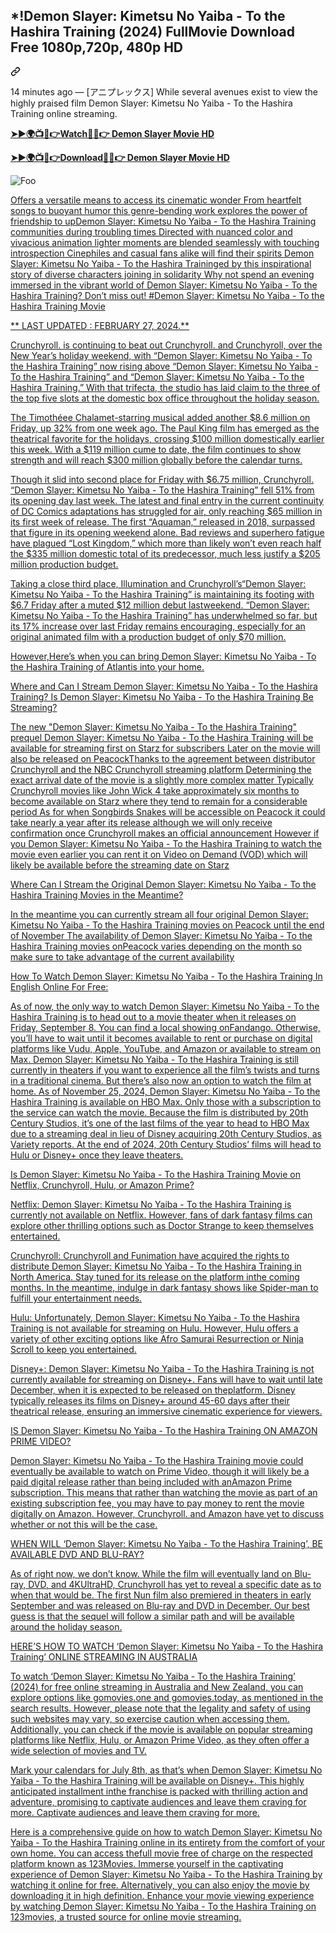 <article class="markdown-body entry-content container-lg f5" itemprop="text"><div class="markdown-heading" dir="auto"><h1 class="heading-element" dir="auto">*!Demon Slayer: Kimetsu No Yaiba - To the Hashira Training (2024) FullMovie Download Free 1080p,720p, 480p HD</h1><a id="user-content-demon-slayer-kimetsu-no-yaiba---to-the-hashira-training-2024-fullmovie-download-free-1080p720p-480p-hd" class="anchor-element" aria-label="Permalink: *!Demon Slayer: Kimetsu No Yaiba - To the Hashira Training (2024) FullMovie Download Free 1080p,720p, 480p HD" href="#demon-slayer-kimetsu-no-yaiba---to-the-hashira-training-2024-fullmovie-download-free-1080p720p-480p-hd"><svg class="octicon octicon-link" viewBox="0 0 16 16" version="1.1" width="16" height="16" aria-hidden="true"><path d="m7.775 3.275 1.25-1.25a3.5 3.5 0 1 1 4.95 4.95l-2.5 2.5a3.5 3.5 0 0 1-4.95 0 .751.751 0 0 1 .018-1.042.751.751 0 0 1 1.042-.018 1.998 1.998 0 0 0 2.83 0l2.5-2.5a2.002 2.002 0 0 0-2.83-2.83l-1.25 1.25a.751.751 0 0 1-1.042-.018.751.751 0 0 1-.018-1.042Zm-4.69 9.64a1.998 1.998 0 0 0 2.83 0l1.25-1.25a.751.751 0 0 1 1.042.018.751.751 0 0 1 .018 1.042l-1.25 1.25a3.5 3.5 0 1 1-4.95-4.95l2.5-2.5a3.5 3.5 0 0 1 4.95 0 .751.751 0 0 1-.018 1.042.751.751 0 0 1-1.042.018 1.998 1.998 0 0 0-2.83 0l-2.5 2.5a1.998 1.998 0 0 0 0 2.83Z"></path></svg></a></div>
<p dir="auto">14 minutes ago — [アニプレックス] While several avenues exist to view the highly praised film Demon Slayer: Kimetsu No Yaiba - To the Hashira Training online streaming.</p>
<p dir="auto"><a href="https://filmymov.com/en/movie/1216221/demon-slayer-kimetsu-no-yaiba-to-the-hashira-training.html" rel="nofollow"><strong>➤►🌍📺📱👉Watch🔴✅👉 Demon Slayer Movie HD</strong></a></p>
<p dir="auto"><a href="https://filmymov.com/en/movie/1216221/demon-slayer-kimetsu-no-yaiba-to-the-hashira-training.html" rel="nofollow"><strong>➤►🌍📺📱👉Download🔴✅👉 Demon Slayer Movie HD</strong></a></p>
<p dir="auto"><animated-image data-catalyst=""><a href="https://filmymov.com/en/movie/1216221/demon-slayer-kimetsu-no-yaiba-to-the-hashira-training.html" rel="nofollow" data-target="animated-image.originalLink"><img src="https://camo.githubusercontent.com/917e6ed5c302499242165dcc02bdbce85c075fd21b35918eb9c0b771855261b8/68747470733a2f2f7374617469632e7769787374617469632e636f6d2f6d656469612f6232343966395f61646163386637306662336634356238383639313639366337376465313866337e6d76322e676966" alt="Foo" data-canonical-src="https://static.wixstatic.com/media/b249f9_adac8f70fb3f45b88691696c77de18f3~mv2.gif" style="max-width: 100%; display: inline-block;" data-target="animated-image.originalImage"></a>
      <span class="AnimatedImagePlayer" data-target="animated-image.player" hidden="">
        <a data-target="animated-image.replacedLink" class="AnimatedImagePlayer-images" href="https://filmymov.com/en/movie/1216221/demon-slayer-kimetsu-no-yaiba-to-the-hashira-training.html" target="_blank">
<p dir="auto">Offers a versatile means to access its cinematic wonder From heartfelt songs to buoyant humor this genre-bending work explores the power of friendship to upDemon Slayer: Kimetsu No Yaiba - To the Hashira Training communities during troubling times Directed with nuanced color and vivacious animation lighter moments are blended seamlessly with touching introspection Cinephiles and casual fans alike will find their spirits Demon Slayer: Kimetsu No Yaiba - To the Hashira Traininged by this inspirational story of diverse characters joining in solidarity Why not spend an evening immersed in the vibrant world of Demon Slayer: Kimetsu No Yaiba - To the Hashira Training? Don’t miss out! #Demon Slayer: Kimetsu No Yaiba - To the Hashira Training Movie</p>
<p dir="auto">** LAST UPDATED : FEBRUARY 27, 2024.**</p>
<p dir="auto">Crunchyroll. is continuing to beat out Crunchyroll. and Crunchyroll, over the New Year’s holiday weekend, with “Demon Slayer: Kimetsu No Yaiba - To the Hashira Training” now rising above “Demon Slayer: Kimetsu No Yaiba - To the Hashira Training” and “Demon Slayer: Kimetsu No Yaiba - To the Hashira Training.” With that trifecta, the studio has laid claim to the three of the top five slots at the domestic box office throughout the holiday season.</p>
<p dir="auto">The Timothéee Chalamet-starring musical added another $8.6 million on Friday, up 32% from one week ago. The Paul King film has emerged as the theatrical favorite for the holidays, crossing $100 million domestically earlier this week. With a $119 million cume to date, the film continues to show strength and will reach $300 million globally before the calendar turns.</p>
<p dir="auto">Though it slid into second place for Friday with $6.75 million, Crunchyroll. “Demon Slayer: Kimetsu No Yaiba - To the Hashira Training” fell 51% from its opening day last week. The latest and final entry in the current continuity of DC Comics adaptations has struggled for air, only reaching $65 million in its first week of release. The first “Aquaman,” released in 2018, surpassed that figure in its opening weekend alone. Bad reviews and superhero fatigue have plagued “Lost Kingdom,” which more than likely won’t even reach half the $335 million domestic total of its predecessor, much less justify a $205 million production budget.</p>
<p dir="auto">Taking a close third place, Illumination and Crunchyroll’s“Demon Slayer: Kimetsu No Yaiba - To the Hashira Training” is maintaining its footing with $6.7 Friday after a muted $12 million debut lastweekend. “Demon Slayer: Kimetsu No Yaiba - To the Hashira Training” has underwhelmed so far, but its 17% increase over last Friday remains encouraging, especially for an original animated film with a production budget of only $70 million.</p>
<p dir="auto">However,Here’s when you can bring Demon Slayer: Kimetsu No Yaiba - To the Hashira Training of Atlantis into your home.</p>
<p dir="auto">Where and Can I Stream Demon Slayer: Kimetsu No Yaiba - To the Hashira Training? Is Demon Slayer: Kimetsu No Yaiba - To the Hashira Training Be Streaming?</p>
<p dir="auto">The new "Demon Slayer: Kimetsu No Yaiba - To the Hashira Training" prequel Demon Slayer: Kimetsu No Yaiba - To the Hashira Training will be available for streaming first on Starz for subscribers Later on the movie will also be released on PeacockThanks to the agreement between distributor Crunchyroll and the NBC Crunchyroll streaming platform Determining the exact arrival date of the movie is a slightly more complex matter Typically Crunchyroll movies like John Wick 4 take approximately six months to become available on Starz where they tend to remain for a considerable period As for when Songbirds Snakes will be accessible on Peacock it could take nearly a year after its release although we will only receive confirmation once Crunchyroll makes an official announcement However if you Demon Slayer: Kimetsu No Yaiba - To the Hashira Training to watch the movie even earlier you can rent it on Video on Demand (VOD) which will likely be available before the streaming date on Starz</p>
<p dir="auto">Where Can I Stream the Original Demon Slayer: Kimetsu No Yaiba - To the Hashira Training Movies in the Meantime?</p>
<p dir="auto">In the meantime you can currently stream all four original Demon Slayer: Kimetsu No Yaiba - To the Hashira Training movies on Peacock until the end of November The availability of Demon Slayer: Kimetsu No Yaiba - To the Hashira Training movies onPeacock varies depending on the month so make sure to take advantage of the current availability</p>
<p dir="auto">How To Watch Demon Slayer: Kimetsu No Yaiba - To the Hashira Training In English Online For Free:</p>
<p dir="auto">As of now, the only way to watch Demon Slayer: Kimetsu No Yaiba - To the Hashira Training is to head out to a movie theater when it releases on Friday, September 8. You can find a local showing onFandango. Otherwise, you’ll have to wait until it becomes available to rent or purchase on digital platforms like Vudu, Apple, YouTube, and Amazon or available to stream on Max. Demon Slayer: Kimetsu No Yaiba - To the Hashira Training is still currently in theaters if you want to experience all the film’s twists and turns in a traditional cinema. But there’s also now an option to watch the film at home. As of November 25, 2024, Demon Slayer: Kimetsu No Yaiba - To the Hashira Training is available on HBO Max. Only those with a subscription to the service can watch the movie. Because the film is distributed by 20th Century Studios, it’s one of the last films of the year to head to HBO Max due to a streaming deal in lieu of Disney acquiring 20th Century Studios, as Variety reports. At the end of 2024, 20th Century Studios’ films will head to Hulu or Disney+ once they leave theaters.</p>
<p dir="auto">Is Demon Slayer: Kimetsu No Yaiba - To the Hashira Training Movie on Netflix, Crunchyroll, Hulu, or Amazon Prime?</p>
<p dir="auto">Netflix: Demon Slayer: Kimetsu No Yaiba - To the Hashira Training is currently not available on Netflix. However, fans of dark fantasy films can explore other thrilling options such as Doctor Strange to keep themselves entertained.</p>
<p dir="auto">Crunchyroll: Crunchyroll and Funimation have acquired the rights to distribute Demon Slayer: Kimetsu No Yaiba - To the Hashira Training in North America. Stay tuned for its release on the platform inthe coming months. In the meantime, indulge in dark fantasy shows like Spider-man to fulfill your entertainment needs.</p>
<p dir="auto">Hulu: Unfortunately, Demon Slayer: Kimetsu No Yaiba - To the Hashira Training is not available for streaming on Hulu. However, Hulu offers a variety of other exciting options like Afro Samurai Resurrection or Ninja Scroll to keep you entertained.</p>
<p dir="auto">Disney+: Demon Slayer: Kimetsu No Yaiba - To the Hashira Training is not currently available for streaming on Disney+. Fans will have to wait until late December, when it is expected to be released on theplatform. Disney typically releases its films on Disney+ around 45-60 days after their theatrical release, ensuring an immersive cinematic experience for viewers.</p>
<p dir="auto">IS Demon Slayer: Kimetsu No Yaiba - To the Hashira Training ON AMAZON PRIME VIDEO?</p>
<p dir="auto">Demon Slayer: Kimetsu No Yaiba - To the Hashira Training movie could eventually be available to watch on Prime Video, though it will likely be a paid digital release rather than being included with anAmazon Prime subscription. This means that rather than watching the movie as part of an existing subscription fee, you may have to pay money to rent the movie digitally on Amazon. However, Crunchyroll. and Amazon have yet to discuss whether or not this will be the case.</p>
<p dir="auto">WHEN WILL ‘Demon Slayer: Kimetsu No Yaiba - To the Hashira Training’, BE AVAILABLE DVD AND BLU-RAY?</p>
<p dir="auto">As of right now, we don’t know. While the film will eventually land on Blu-ray, DVD, and 4KUltraHD, Crunchyroll has yet to reveal a specific date as to when that would be. The first Nun film also premiered in theaters in early September and was released on Blu-ray and DVD in December. Our best guess is that the sequel will follow a similar path and will be available around the holiday season.</p>
<p dir="auto">HERE’S HOW TO WATCH ‘Demon Slayer: Kimetsu No Yaiba - To the Hashira Training’ ONLINE STREAMING IN AUSTRALIA</p>
<p dir="auto">To watch ‘Demon Slayer: Kimetsu No Yaiba - To the Hashira Training’ (2024) for free online streaming in Australia and New Zealand, you can explore options like gomovies.one and gomovies.today, as mentioned in the search results. However, please note that the legality and safety of using such websites may vary, so exercise caution when accessing them. Additionally, you can check if the movie is available on popular streaming platforms like Netflix, Hulu, or Amazon Prime Video, as they often offer a wide selection of movies and TV.</p>
<p dir="auto">Mark your calendars for July 8th, as that’s when Demon Slayer: Kimetsu No Yaiba - To the Hashira Training will be available on Disney+. This highly anticipated installment inthe franchise is packed with thrilling action and adventure, promising to captivate audiences and leave them craving for more. Captivate audiences and leave them craving for more.</p>
<p dir="auto">Here is a comprehensive guide on how to watch Demon Slayer: Kimetsu No Yaiba - To the Hashira Training online in its entirety from the comfort of your own home. You can access thefull movie free of charge on the respected platform known as 123Movies. Immerse yourself in the captivating experience of Demon Slayer: Kimetsu No Yaiba - To the Hashira Training by watching it online for free. Alternatively, you can also enjoy the movie by downloading it in high definition. Enhance your movie viewing experience by watching Demon Slayer: Kimetsu No Yaiba - To the Hashira Training on 123movies, a trusted source for online movie streaming.</p>
</article>
